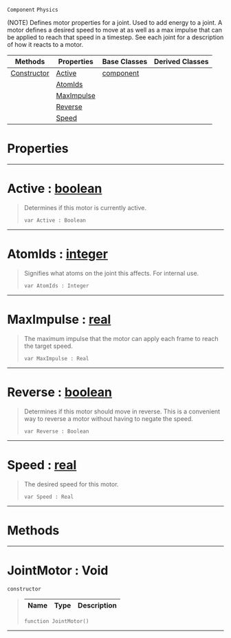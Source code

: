  `Component` `Physics`



(NOTE) Defines motor properties for a joint. Used to add energy to a joint. A motor defines a desired speed to move at as well as a max impulse that can be applied to reach that speed in a timestep. See each joint for a description of how it reacts to a motor.

|Methods|Properties|Base Classes|Derived Classes|
|---|---|---|---|
|[ Constructor](https://plasmaengine.github.io/PlasmaDocs/Plasma1/C++/code_reference/class_reference/jointmotor.markdown#jointmotor-void)|[ Active](https://plasmaengine.github.io/PlasmaDocs/Plasma1/C++/code_reference/class_reference/jointmotor.markdown#active-plasma-engine-docum)|[component](https://plasmaengine.github.io/PlasmaDocs/Plasma1/C++/code_reference/class_reference/component.markdown)| |
| |[ AtomIds](https://plasmaengine.github.io/PlasmaDocs/Plasma1/C++/code_reference/class_reference/jointmotor.markdown#atomids-plasma-engine-docu)| | |
| |[ MaxImpulse](https://plasmaengine.github.io/PlasmaDocs/Plasma1/C++/code_reference/class_reference/jointmotor.markdown#maximpulse-plasma-engine-d)| | |
| |[ Reverse](https://plasmaengine.github.io/PlasmaDocs/Plasma1/C++/code_reference/class_reference/jointmotor.markdown#reverse-plasma-engine-docu)| | |
| |[ Speed](https://plasmaengine.github.io/PlasmaDocs/Plasma1/C++/code_reference/class_reference/jointmotor.markdown#speed-plasma-engine-docume)| | |


 #  Properties


---  
 #  Active : [boolean](https://plasmaengine.github.io/PlasmaDocs/Plasma1/C++/code_reference/lightning_base_types/boolean.markdown)

> Determines if this motor is currently active.
> ``` lang=cpp, name=Lightning
> var Active : Boolean


---  
 #  AtomIds : [integer](https://plasmaengine.github.io/PlasmaDocs/Plasma1/C++/code_reference/lightning_base_types/integer.markdown)

> Signifies what atoms on the joint this affects. For internal use.
> ``` lang=cpp, name=Lightning
> var AtomIds : Integer


---  
 #  MaxImpulse : [real](https://plasmaengine.github.io/PlasmaDocs/Plasma1/C++/code_reference/lightning_base_types/real.markdown)

> The maximum impulse that the motor can apply each frame to reach the target speed.
> ``` lang=cpp, name=Lightning
> var MaxImpulse : Real


---  
 #  Reverse : [boolean](https://plasmaengine.github.io/PlasmaDocs/Plasma1/C++/code_reference/lightning_base_types/boolean.markdown)

> Determines if this motor should move in reverse. This is a convenient way to reverse a motor without having to negate the speed.
> ``` lang=cpp, name=Lightning
> var Reverse : Boolean


---  
 #  Speed : [real](https://plasmaengine.github.io/PlasmaDocs/Plasma1/C++/code_reference/lightning_base_types/real.markdown)

> The desired speed for this motor.
> ``` lang=cpp, name=Lightning
> var Speed : Real


---  
 #  Methods


---  
 #  JointMotor : Void

 `constructor`

> 
> |Name|Type|Description|
> |---|---|---|
> ``` lang=cpp, name=Lightning
> function JointMotor()
> ``` 


---  
 

 